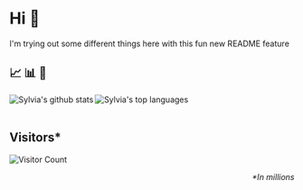 # Hi 👋

I'm trying out some different things here with this fun new README feature

## 📈 📊 🔬

[<img align="left" src="https://github-readme-stats.vercel.app/api?username=sylviapap&show_icons=true&theme=cobalt&include_all_commits=true&count_private=true" alt="Sylvia's github stats"/>](https://github.com/anuraghazra/github-readme-stats)
[<img align="left" src="https://github-readme-stats.vercel.app/api/top-langs/?username=sylviapap&layout=compact&theme=buefy" alt="Sylvia's top languages"/>](https://github.com/anuraghazra/convoychat)
\
&nbsp;

## Visitors*
![Visitor Count](https://profile-counter.glitch.me/sylviapap/count.svg)

*<p align="right">&#42;In millions</p>*
